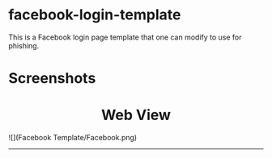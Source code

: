 # facebook-login-template
This is a Facebook login page template that one can modify to use for phishing.
# Screenshots

<h1 align="center">Web View</h1>

![](Facebook Template/Facebook.png)

---------
